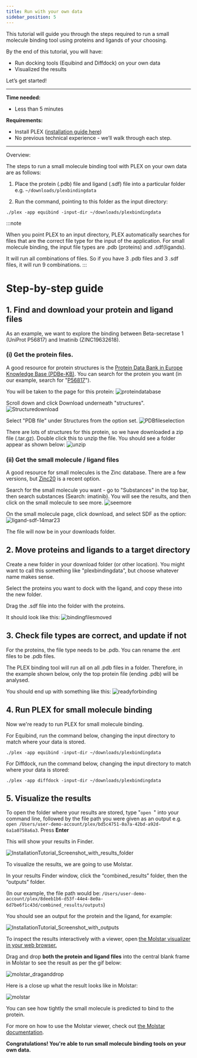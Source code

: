 ```yaml
---
title: Run with your own data
sidebar_position: 5
---
```


This tutorial will guide you through the steps required to run a small molecule binding tool using proteins and ligands of your choosing.

By the end of this tutorial, you will have:

* Run docking tools (Equibind and Diffdock) on your own data
* Visualized the results

Let’s get started!

---

**Time needed:**
- Less than 5 minutes

**Requirements:**

- Install PLEX ([installation guide here](../getting-started/install-plex.md))
- No previous technical experience - we’ll walk through each step.

---

Overview:

The steps to run a small molecule binding tool with PLEX on your own data are as follows:

1. Place the protein (.pdb) file and ligand (.sdf) file into a particular folder e.g. ```~/downloads/plexbindingdata```

2. Run the command, pointing to this folder as the input directory:

```
./plex -app equibind -input-dir ~/downloads/plexbindingdata
```

:::note

When you point PLEX to an input directory, PLEX automatically searches for files that are the correct file type for the input of the application. For small molecule binding, the input file types are .pdb (proteins) and .sdf(ligands).

It will run all combinations of files. So if you have 3 .pdb files and 3 .sdf files, it will run 9 combinations.
:::

# Step-by-step guide

## 1. Find and download your protein and ligand files

As an example, we want to explore the binding between Beta-secretase 1 (UniProt P56817) and Imatinib (ZINC19632618).

### (i) Get the protein files.

A good resource for protein structures is the [Protein Data Bank in Europe Knowledge Base (PDBe-KB)](https://www.ebi.ac.uk/pdbe/pdbe-kb/). You can search for the protein you want (in our example, search for "[P56817](https://www.ebi.ac.uk/pdbe/pdbe-kb/proteins/p56817)").

You will be taken to the page for this protein: ![proteindatabase](protein-database-14mar23.png)

Scroll down and click Download underneath "structures". ![Structuredownload](protein-download-14mar23.png)

Select "PDB file" under Structures from the option set. ![PDBfileselection](protein-pdb-14mar23.png)

There are lots of structures for this protein, so we have downloaded a zip file (.tar.gz). Double click this to unzip the file. You should see a folder appear as shown below: ![unzip](protein-unzip-14mar23.png)

### (ii) Get the small molecule / ligand files

A good resource for small molecules is the Zinc database. There are a few versions, but [Zinc20](https://zinc20.docking.org) is a recent option.

Search for the small molecule you want - go to "Substances" in the top bar, then search substances (Search: imatinib). You will see the results, and then click on the small molecule to see more. ![seemore](ligand-see-more-14mar23.png)

On the small molecule page, click download, and select SDF as the option: ![ligand-sdf-14mar23](ligand-sdf-14mar23.png)

The file will now be in your downloads folder.

## 2. Move proteins and ligands to a target directory

Create a new folder in your download folder (or other location). You might want to call this something like "plexbindingdata", but choose whatever name makes sense.

Select the proteins you want to dock with the ligand, and copy these into the new folder.

Drag the .sdf file into the folder with the proteins.

It should look like this: ![bindingfilesmoved](binding-files-moved-14mar23.png)

## 3. Check file types are correct, and update if not

For the proteins, the file type needs to be .pdb. You can rename the .ent files to be .pdb files. 

The PLEX binding tool will run all on all .pdb files in a folder. Therefore, in the example shown below, only the top protein file (ending .pdb) will be analysed.

You should end up with something like this: ![readyforbinding](binding-files-ready-14mar23.png)


## 4. Run PLEX for small molecule binding

Now we're ready to run PLEX for small molecule binding.

For Equibind, run the command below, changing the input directory to match where your data is stored.

```
./plex -app equibind -input-dir ~/downloads/plexbindingdata
```

For Diffdock, run the command below, changing the input directory to match where your data is stored:

```
./plex -app diffdock -input-dir ~/downloads/plexbindingdata
```

## 5. Visualize the results

To open the folder where your results are stored, type "```open ```" into your command line, followed by the file path you were given as an output e.g. ```open /Users/user-demo-account/plex/bd5c4751-0a7a-42bd-a92d-6a1a0758a6a3```.  Press **Enter**

This will show your results in Finder.

![InstallationTutorial_Screenshot_with_results_folder](InstallationTutorial_Screenshot_with_results_folder.png)

To visualize the results, we are going to use Molstar.

In your results Finder window, click the “combined_results” folder, then the “outputs” folder.

(In our example, the file path would be: ```/Users/user-demo-account/plex/8deeb1b6-d53f-44e4-8e0a-6d7be6f1c43d/combined_results/outputs```)

You should see an output for the protein and the ligand, for example:

![InstallationTutorial_Screenshot_with_outputs](InstallationTutorial_Screenshot_with_outputs.png)

To inspect the results interactively with a viewer, open [the Molstar visualizer in your web browser.](https://molstar.org/viewer/)

Drag and drop **both the protein and ligand files** into the central blank frame in Molstar to see the result as per the gif below:

![molstar_draganddrop](Gif_-_drag_and_drop_molstar.gif)

Here is a close up what the result looks like in Molstar:

![molstar](InstallationTutorial_Screenshot_of_Molstar.png)

You can see how tightly the small molecule is predicted to bind to the protein. 

For more on how to use the Molstar viewer, check out [the Molstar documentation](https://molstar.org/viewer-docs/).

**Congratulations! You're able to run small molecule binding tools on your own data.**